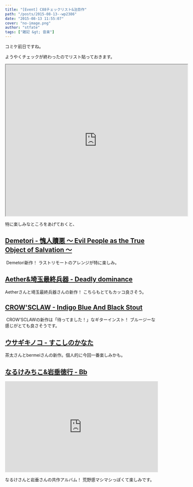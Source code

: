 ```yaml
---
title: "[Event] C88チェックリスト&注目作"
path: "/posts/2015-08-13--wp2386"
date: "2015-08-13 11:55:07"
cover: "no-image.png"
author: "stfate"
tags: ["雑記 &gt; 音楽"]
---
```



コミケ前日ですね。

ようやくチェックが終わったのでリスト貼っておきます。

<iframe src="https://docs.google.com/spreadsheets/d/1bSR3tbbmyxED9h7VYZtr4__raNVIBD0YzJjVKCbwbJQ/pubhtml?widget=true&amp;headers=false" width="600" height="500"></iframe>

特に楽しみなところをあげておくと、

<h2><a href="http://www.kawachi.zaq.ne.jp/demetori/">Demetori - 愧人贖悪 ～ Evil People as the True Object of Salvation ～</a></h2>

<a href="http://www.kawachi.zaq.ne.jp/demetori/" target="_blank"><img src="http://www.kawachi.zaq.ne.jp/demetori/images/decd_0010_banner.jpg" alt="" /></a>
Demetori新作！
ラストリモートのアレンジが特に楽しみ。

<h2><a href="http://www.lkjp.net/c88/" target="_blank">Aether&埼玉最終兵器 - Deadly dominance</a></h2>

Aetherさんと埼玉最終兵器さんの新作！
こちらもとてもカッコ良さそう。

<h2><a href="http://paeg0024.crowsclaw.info/" target="_blank">CROW'SCLAW - Indigo Blue And Black Stout</a></h2>

<a href="http://paeg0024.crowsclaw.info/" target="_blank"><img src="http://paeg0024.crowsclaw.info/banner200.jpg" alt="" /></a>
CROW'SCLAWの新作は「待ってました！」なギターインスト！
ブルージーな感じがとても良さそうです。

<h2><a href="http://chata.moo.jp/uk12/index.html">ウサギキノコ - すこしのかなた</a></h2>

茶太さんとbermeiさんの新作。個人的に今回一番楽しみかも。

<h2><a href="https://soundcloud.com/naruke-michiko/b-1">なるけみちこ&岩垂徳行 - Bb</a></h2>

<iframe width="100%" height="300" scrolling="no" frameborder="no" src="https://w.soundcloud.com/player/?url=https%3A//api.soundcloud.com/tracks/218143451&amp;auto_play=false&amp;hide_related=false&amp;show_comments=true&amp;show_user=true&amp;show_reposts=false&amp;visual=true"></iframe>

なるけさんと岩垂さんの共作アルバム！
荒野感マシマシっぽくて楽しみです。